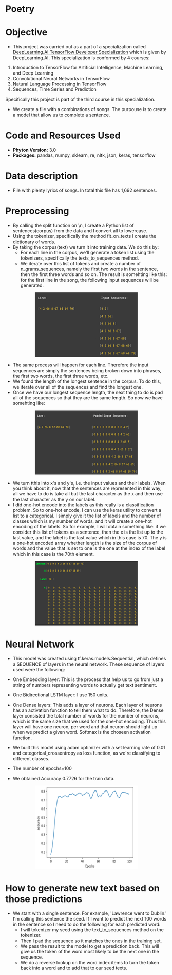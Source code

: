 # Poetry
# Objective
- This project was carried out as a part of a specialization called [DeepLearning.AI TensorFlow Developer Specialization](https://www.coursera.org/account/accomplishments/specialization/certificate/L6R6AFWVXHZT) which is given by DeepLearning.AI. This specialization is conformed by 4 courses: 
1. Introduction to TensorFlow for Artificial Intelligence, Machine Learning, and Deep Learning 
2. Convolutional Neural Networks in TensorFlow 
3. Natural Language Processing in TensorFlow 
4. Sequences, Time Series and Prediction

  Specifically this project is part of the third course in this specialization. 
  
- We create a file with a combinations of songs. The purpouse is to create a model that allow us to complete a sentence.


# Code and Resources Used

- **Phyton Version:** 3.0
- **Packages:** pandas, numpy, sklearn, re, nltk, json, keras, tensorflow

# Data description

- File with plenty lyrics of songs. In total this file has 1,692 sentences.

# Preprocessing

- By calling the split function on \n, I create a Python list of sentences(corpus) from the data and I convert all to lowercase.
- Using the tokenizer, specifically the method fit_on_texts I create the dictionary of words. 
- By taking the corpus(text) we turn it into training data. We do this by:
  - For each line in the corpus, we'll generate a token list using the tokenizers, specifically the texts_to_sequences method. 
  - We iterate over this list of tokens and create a number of n_grams_sequences, namely the first two words in the sentence, then the first three words and so       on. The result is somehting like this: for the first line in the song, the following input sequences will be generated.

 <p align="center">
  <img src="https://github.com/lilosa88/Guessing-following-words/blob/main/Images/Captura%20de%20Pantalla%202021-05-31%20a%20la(s)%2018.40.21.png" width="320" height="200">
 </p>  

  - The same process will happen for each line. Therefore the input sequences are simply the sentences being broken down into phrases, the first two words, the       first three words, etc. 
  - We found the length of the longest sentence in the corpus. To do this, we iterate over all of the sequences and find the longest one.
  -  Once we have our longest sequence length, the next thing to do is pad all of the sequences so that they are the same length. So now we have somehting like:

 <p align="center">
  <img src="https://github.com/lilosa88/Guessing-following-words/blob/main/Images/Captura%20de%20Pantalla%202021-05-31%20a%20la(s)%2018.52.02.png" width="320" height="200">
 </p> 
 
  - We turn tthis into x's and y's, i.e. the input values and their labels. When you think about it, now that the sentences are represented in this way, all we       have to do is take all but the last character as the x and then use the last character as the y on our label. 
  - I did one-hot encode into the labels as this really is a classification problem. So to one-hot encode, I can use the keras utility to convert a list to a         categorical. I simply give it the list of labels and the number of classes which is my number of words, and it will create a one-hot encoding of the labels. 
    So for example, I will obtain something like: if we consider this list of tokens as a sentence, then the x is the list up to the last value, and the label is     the last value which in this case is 70. The y is a one-hot encoded array whether length is the size of the corpus of words and the value that is set to one    is the one at the index of the label which in this case is the 70th element. 
    
  <p align="center">
  <img src="https://github.com/lilosa88/Guessing-following-words/blob/main/Images/Captura%20de%20Pantalla%202021-05-31%20a%20la(s)%2018.59.31.png" width="320" height="200">
 </p> 
 
 
# Neural Network

  - This model was created using tf.keras.models.Sequential, which defines a SEQUENCE of layers in the neural network. These sequence of layers used were the following:
  - One Embedding layer:  This is the process that help us to go from just a string of numbers representing words to actually get text sentiment.
  - One Bidirectional LSTM layer: I use 150 units.
  - One Dense layers: This adds a layer of neurons. Each layer of neurons has an activation function to tell them what to do. Therefore, the Dense layer              consisted the total number of words for the number of neurons, which is the same size that we used for the one-hot encoding. Thus this layer will have one neuron, per word and that neuron should light up when we predict a given word. Softmax is the choseen activation function.

- We built this model using adam optimizer with a set learning rate of 0.01 and categorical_crossentropy as loss function, as we're classifying to different classes.

- The number of epochs=100

- We obtained Accuracy 0.7726 for the train data.
  
 <p align="center">
  <img src="https://github.com/lilosa88/Poetry/blob/main/Images/Screenshot%20from%202021-05-31%2019-48-38.png" width="320" height="260">
 </p>   
 
 # How to generate new text based on those predictions
 
 - We start with a single sentence. For example, 'Lawrence went to Dublin.' I'm calling this sentence the seed. If I want to predict the next 100 words in the sentence so I need to do the following for each predicted word:
    - I will tokenizer my seed using the text_to_sequences method on the tokenizer. 
    - Then I pad the sequence so it matches the ones in the training set. 
    - We pass the result to the model to get a prediction back. This will give us the token of the word most likely to be the next one in the sequence.
    - We do a reverse lookup on the word index items to turn the token back into a word and to add that to our seed texts.
